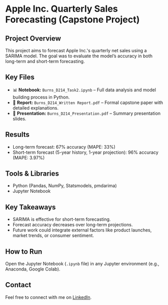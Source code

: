 # Apple Inc. Quarterly Sales Forecasting (Capstone Project)

## Project Overview
This project aims to forecast Apple Inc.'s quarterly net sales using a SARIMA model. The goal was to evaluate the model’s accuracy in both long-term and short-term forecasting.

## Key Files
- 📊 **Notebook:** `Burns_D214_Task2.ipynb` – Full data analysis and model building process in Python.
- 📝 **Report:** `Burns_D214_Written Report.pdf` – Formal capstone paper with detailed explanations.
- 📢 **Presentation:** `Burns_D214_Presentation.pdf` – Summary presentation slides.

## Results
- Long-term forecast: 67% accuracy (MAPE: 33%)
- Short-term forecast (5-year history, 1-year projection): 96% accuracy (MAPE: 3.97%)

## Tools & Libraries
- Python (Pandas, NumPy, Statsmodels, pmdarima)
- Jupyter Notebook

## Key Takeaways
- SARIMA is effective for short-term forecasting.
- Forecast accuracy decreases over long-term projections.
- Future work could integrate external factors like product launches, market trends, or consumer sentiment.

## How to Run
Open the Jupyter Notebook (`.ipynb` file) in any Jupyter environment (e.g., Anaconda, Google Colab).

## Contact
Feel free to connect with me on [LinkedIn](https://www.linkedin.com/in/nicole-b-60b12139/).
